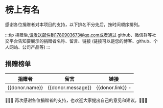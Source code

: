# 榜上有名

感谢各位捐赠者对本项目的支持，以下排名不分先后，按时间顺序排列。

:::tip
捐赠后,请发送邮件到1780903673@qq.com或者通过 github、微信群等社交平台告知要展示的捐赠者名称、留言、链接 (链接可以是您的博客、github、个人网站、公司产品等)
:::

## 捐赠榜单

<table v-if="data&&data.donor">
  <thead>
    <tr>
      <th>捐赠者</th>
      <th>留言</th>
      <th>链接</th>
    </tr>
  </thead>
  <tbody>
    <tr v-for="(donor,index) in data.donor">
      <td>{{donor.name}}</td>
      <td>{{donor.message}}</td>
      <td>
          <el-link v-if="donor.link!=='-'" :href="donor.link" target="_blank">{{donor.link}}</el-link>
          <span v-else>-</span>
      </td>
    </tr>
  </tbody>
</table>

:beers::beers::beers: 再次感谢各位捐赠者的支持，也欢迎大家提出自己的意见和建议。:beers::beers::beers:

<script setup>
import { useSponsor } from '../.vitepress/theme/composables/sponsor'
const { data } = useSponsor()
</script>
